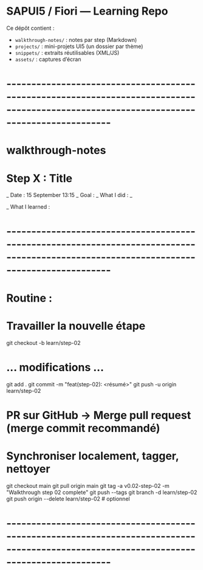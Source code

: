 # SAPUI5 / Fiori — Learning Repo

Ce dépôt contient :
- `walkthrough-notes/` : notes par step (Markdown)
- `projects/` : mini-projets UI5 (un dossier par thème)
- `snippets/` : extraits réutilisables (XML/JS)
- `assets/` : captures d’écran

# --------------------------------------------------------------------------------------------------------------------------------------- #


# walkthrough-notes

# Step X : Title
_ Date : 15 September 13:15
_ Goal : 
_ What I did : 
            _ 

_ What I learned : 


# --------------------------------------------------------------------------------------------------------------------------------------- #

# Routine : 

# Travailler la nouvelle étape
git checkout -b learn/step-02
# ... modifications ...
git add .
git commit -m "feat(step-02): <résumé>"
git push -u origin learn/step-02

# PR sur GitHub → Merge pull request (merge commit recommandé)

# Synchroniser localement, tagger, nettoyer
git checkout main
git pull origin main
git tag -a v0.02-step-02 -m "Walkthrough step 02 complete"
git push --tags
git branch -d learn/step-02
git push origin --delete learn/step-02  # optionnel

# --------------------------------------------------------------------------------------------------------------------------------------- #
